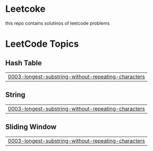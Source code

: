 # Leetcoke
this repo contains solutinos of leetcode problems 

<!---LeetCode Topics Start-->
# LeetCode Topics
## Hash Table
|  |
| ------- |
| [0003-longest-substring-without-repeating-characters](https://github.com/gaurav-joshi69/Leetcoke/tree/master/0003-longest-substring-without-repeating-characters) |
## String
|  |
| ------- |
| [0003-longest-substring-without-repeating-characters](https://github.com/gaurav-joshi69/Leetcoke/tree/master/0003-longest-substring-without-repeating-characters) |
## Sliding Window
|  |
| ------- |
| [0003-longest-substring-without-repeating-characters](https://github.com/gaurav-joshi69/Leetcoke/tree/master/0003-longest-substring-without-repeating-characters) |
<!---LeetCode Topics End-->